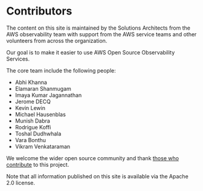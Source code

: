 # Contributors

The content on this site is maintained by the Solutions Architects from the
AWS observability team with support from the AWS service teams and other
volunteers from across the organization.

Our goal is to make it easier to use AWS Open Source Observability Services.

The core team include the following people:

* Abhi Khanna
* Elamaran Shanmugam
* Imaya Kumar Jagannathan
* Jerome DECQ
* Kevin Lewin
* Michael Hausenblas
* Munish Dabra
* Rodrigue Koffi
* Toshal Dudhwhala
* Vara Bonthu
* Vikram Venkataraman

We welcome the wider open source community and thank [those who contribute](https://github.com/aws-observability/terraform-aws-observability-accelerator/graphs/contributors)
to this project.

Note that all information published on this site is available via the
Apache 2.0 license.
